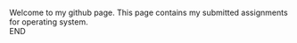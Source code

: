 <br>
Welcome to my github page. This page contains my submitted assignments for operating system. 

<br>
END
